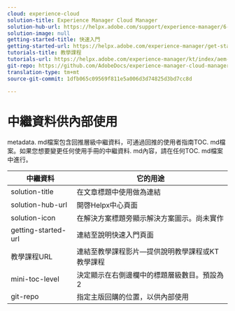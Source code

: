 ```yaml
---
cloud: experience-cloud
solution-title: Experience Manager Cloud Manager
solution-hub-url: https://helpx.adobe.com/support/experience-manager/6-4.html
solution-image: null
getting-started-title: 快速入門
getting-started-url: https://helpx.adobe.com/experience-manager/get-started.html
tutorials-title: 教學課程
tutorials-url: https://helpx.adobe.com/experience-manager/kt/index/aem-6-4-videos.html
git-repo: https://github.com/AdobeDocs/experience-manager-cloud-manager.en
translation-type: tm+mt
source-git-commit: 1dfb065c09569f811e5a006d3d74825d3bd7cc8d

---
```



# 中繼資料供內部使用

metadata. md檔案包含回推層級中繼資料，可通過回推的使用者指南TOC. md檔案。如果您想要變更任何使用手冊的中繼資料. md內容，請在任何TOC. md檔案中進行。

| 中繼資料 | 它的用途 |
|--- |--- |
| solution-title | 在文章標題中使用做為連結 |
| solution-hub-url | 開啓Helpx中心頁面 |
| solution-icon | 在解決方案標題旁顯示解決方案圖示。尚未實作 |
| getting-started-url | 連結至說明快速入門頁面 |
| 教學課程URL | 連結至教學課程影片—提供說明教學課程或KT教學課程 |
| mini-toc-level | 決定顯示在右側邊欄中的標題層級數目。預設為2 |
| git-repo | 指定主版回購的位置，以供內部使用 |
